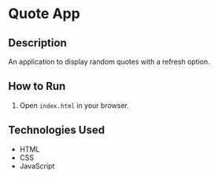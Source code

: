 
# Quote App

## Description
An application to display random quotes with a refresh option.


## How to Run
1. Open `index.html` in your browser.

## Technologies Used
- HTML
- CSS
- JavaScript
